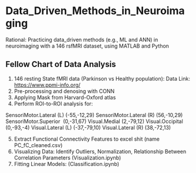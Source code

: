 # Data_Driven_Methods_in_Neuroimaging

Rational: Practicing data_driven methods (e.g., ML and ANN) in neuroimaging with a 146 rsfMRI dataset, using MATLAB and Python

## Fellow Chart of Data Analysis
1. 146 resting State fMRI data (Parkinson vs Healthy population): Data Link: https://www.ppmi-info.org/
2. Pre-processing and denosing with CONN
3. Applying Mask from Harvard-Oxford atlas 
4. Perform ROI-to-ROI analysis for:
   
SensoriMotor.Lateral (L) (-55,-12,29)
SensoriMotor.Lateral (R) (56,-10,29)
SensoriMotor.Superior  (0,-31,67)
Visual.Medial (2,-79,12)
Visual.Occipital (0,-93,-4)
Visual.Lateral (L) (-37,-79,10)
Visual.Lateral (R) (38,-72,13)

5. Extract Functional Connectivity Features to excel shit (name PC_fC_cleaned.csv)
6. Visualizing Data: Identify Outliers, Normalization, Relationship Between Correlation Parameters (Visualization.ipynb)
7. Fitting Linear Models: (Classification.ipynb)

